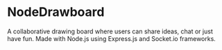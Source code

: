 # NodeDrawboard
A collaborative drawing board where users can share ideas, chat or just have fun. Made with Node.js using Express.js and Socket.io frameworks.
